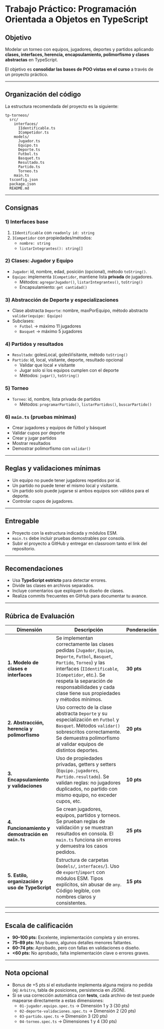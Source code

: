 # Trabajo Práctico: Programación Orientada a Objetos en TypeScript

## Objetivo
Modelar un torneo con equipos, jugadores, deportes y partidos aplicando **clases, interfaces, herencia, encapsulamiento, polimorfismo y clases abstractas** en TypeScript.

El objetivo es **consolidar las bases de POO vistas en el curso** a través de un proyecto práctico.

---

## Organización del código
La estructura recomendada del proyecto es la siguiente:

```
tp-torneos/
  src/
    interfaces/
      IIdentificable.ts
      ICompetidor.ts
    models/
      Jugador.ts
      Equipo.ts
      Deporte.ts
      Futbol.ts
      Basquet.ts
      Resultado.ts
      Partido.ts
      Torneo.ts
    main.ts
  tsconfig.json
  package.json
  README.md
```

---

## Consignas

### 1) Interfaces base
1. `IIdentificable` con `readonly id: string`
2. `ICompetidor` con propiedades/métodos:
   - `nombre: string`
   - `listarIntegrantes(): string[]`

### 2) Clases: Jugador y Equipo
- `Jugador`: id, nombre, edad, posición (opcional), método `toString()`.
- `Equipo`: implementa `ICompetidor`, mantiene lista **privada** de jugadores.
  - Métodos: `agregarJugador()`, `listarIntegrantes()`, `toString()`
  - Encapsulamiento: `get cantidad()`

### 3) Abstracción de Deporte y especializaciones
- Clase abstracta `Deporte`: nombre, maxPorEquipo, método abstracto `validar(equipo: Equipo)`
- Subclases:
  - `Futbol` → máximo 11 jugadores
  - `Basquet` → máximo 5 jugadores

### 4) Partidos y resultados
- `Resultado`: golesLocal, golesVisitante, método `toString()`
- `Partido`: id, local, visitante, deporte, resultado opcional
  - Validar que local ≠ visitante
  - Jugar solo si los equipos cumplen con el deporte
  - Métodos: `jugar()`, `toString()`

### 5) Torneo
- `Torneo`: id, nombre, lista privada de partidos
  - Métodos: `programarPartido()`, `listarPartidos()`, `buscarPartido()`

### 6) `main.ts` (pruebas mínimas)
- Crear jugadores y equipos de fútbol y básquet
- Validar cupos por deporte
- Crear y jugar partidos
- Mostrar resultados
- Demostrar polimorfismo con `validar()`

---

## Reglas y validaciones mínimas
- Un equipo no puede tener jugadores repetidos por id.
- Un partido no puede tener el mismo local y visitante.
- Un partido solo puede jugarse si ambos equipos son válidos para el deporte.
- Controlar cupos de jugadores.

---

## Entregable
- Proyecto con la estructura indicada y módulos ESM.
- `main.ts` debe incluir pruebas demostrables por consola.
- Subir el proyecto a GitHub y entregar en classroom tanto el link del repositorio.

---

## Recomendaciones
- Usa **TypeScript estricto** para detectar errores.
- Divide las clases en archivos separados.
- Incluye comentarios que expliquen tu diseño de clases.
- Realiza commits frecuentes en GitHub para documentar tu avance.

---

## Rúbrica de Evaluación
| Dimensión | Descripción | Ponderación |
|-----------|-------------|-------------|
| **1. Modelo de clases e interfaces** | Se implementan correctamente las clases pedidas (`Jugador`, `Equipo`, `Deporte`, `Futbol`, `Basquet`, `Partido`, `Torneo`) y las interfaces (`IIdentificable`, `ICompetidor`, etc.). Se respeta la separación de responsabilidades y cada clase tiene sus propiedades y métodos mínimos. | **30 pts** |
| **2. Abstracción, herencia y polimorfismo** | Uso correcto de la clase abstracta `Deporte` y su especialización en `Futbol` y `Basquet`. Métodos `validar()` sobrescritos correctamente. Se demuestra polimorfismo al validar equipos de distintos deportes. | **20 pts** |
| **3. Encapsulamiento y validaciones** | Uso de propiedades privadas, getters y setters (`Equipo.jugadores`, `Partido.resultado`). Se validan reglas: no jugadores duplicados, no partido con mismo equipo, no exceder cupos, etc. | **10 pts** |
| **4. Funcionamiento y demostración en `main.ts`** | Se crean jugadores, equipos, partidos y torneos. Se prueban reglas de validación y se muestran resultados en consola. El `main.ts` funciona sin errores y demuestra los casos pedidos. | **25 pts** |
| **5. Estilo, organización y uso de TypeScript** | Estructura de carpetas (`models/`, `interfaces/`). Uso de `export`/`import` con módulos ESM. Tipos explícitos, sin abusar de `any`. Código legible, con nombres claros y consistentes. | **15 pts** |

---

## Escala de calificación

- **90–100 pts:** Excelente, implementación completa y sin errores.  
- **75–89 pts:** Muy bueno, algunos detalles menores faltantes.  
- **60–74 pts:** Aprobado, pero con fallas en validaciones o diseño.  
- **<60 pts:** No aprobado, falta implementación clave o errores graves.  

---

## Nota opcional
- Bonus de +5 pts si el estudiante implementa alguna mejora no pedida (ej: `Arbitro`, tabla de posiciones, persistencia en JSON).  
- Si se usa corrección automática con **tests**, cada archivo de test puede mapearse directamente a estas dimensiones:
  - `01-jugador.equipo.spec.ts` → Dimensión 1 y 3 (30 pts)  
  - `02-deporte-validaciones.spec.ts` → Dimensión 2 (20 pts)  
  - `03-partido.spec.ts` → Dimensión 3 (20 pts)  
  - `04-torneo.spec.ts` → Dimensiones 1 y 4 (30 pts)  

